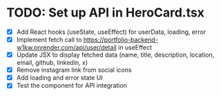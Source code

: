 # TODO: Set up API in HeroCard.tsx

- [x] Add React hooks (useState, useEffect) for userData, loading, error
- [x] Implement fetch call to https://portfolio-backend-w1kw.onrender.com/api/user/detail in useEffect
- [x] Update JSX to display fetched data (name, title, description, location, email, github, linkedin, x)
- [x] Remove instagram link from social icons
- [x] Add loading and error state UI
- [x] Test the component for API integration
